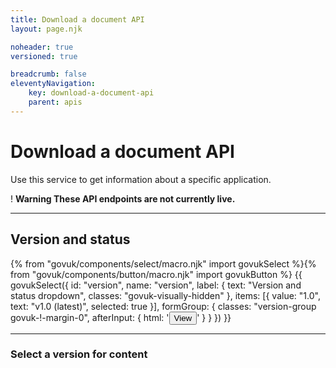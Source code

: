 ```yaml
---
title: Download a document API
layout: page.njk

noheader: true
versioned: true

breadcrumb: false
eleventyNavigation:
    key: download-a-document-api
    parent: apis
---
```


<div class="govuk-grid-row">
  <div class="govuk-grid-column-full">
    <h1 class="govuk-heading-xl">
      Download a document API
    </h1>
    <p class="govuk-body-l">Use this service to get information about a specific application.</p>
    <div class="govuk-warning-text">
      <span class="govuk-warning-text__icon" aria-hidden="true">!</span>
      <strong class="govuk-warning-text__text">
      <span class="govuk-visually-hidden">Warning</span>
        These API endpoints are not currently live.
      </strong>
    </div>
  </div>
</div>

<hr class="govuk-section-break govuk-section-break--l govuk-section-break--visible">

<div class="govuk-grid-row">
    <div class="govuk-grid-column-one-half version-label-center-y">
        <h2 class="govuk-heading-m govuk-!-margin-0" id="version-and-status">Version and status</h2>
    </div>
    <div class="govuk-grid-column-one-half">{% from "govuk/components/select/macro.njk" import govukSelect %}{% from "govuk/components/button/macro.njk" import govukButton %}
        {{ govukSelect({
        id: "version",
        name: "version",
        label: {
            text: "Version and status dropdown",
            classes: "govuk-visually-hidden"
        },
        items: [{
            value: "1.0",
            text: "v1.0 (latest)",
            selected: true
        }],
        formGroup: {
            classes: "version-group govuk-!-margin-0",
            afterInput: {
                html: '<button type="submit" 
                class="govuk-button govuk-!-margin-0" 
                data-module="govuk-button"
                onclick="setVersion();"
                >View</button>'
            }
        }
        }) }}</div>
</div>

<hr class="govuk-section-break govuk-section-break--l govuk-section-break--visible">

<div class="govuk-grid-row">
    <div class="govuk-grid-column-full">
    <h3>Select a version for content</h3>
</div>